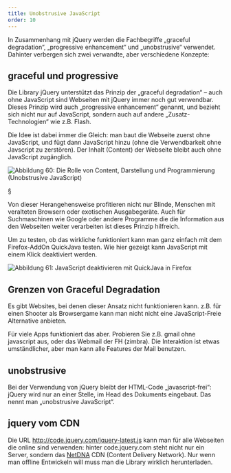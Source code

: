 ```yaml
---
title: Unobstrusive JavaScript
order: 10
---
```


In Zusammenhang mit jQuery werden die Fachbegriffe „graceful degradation“, „progressive enhancement“  und „unobstrusive“ verwendet. Dahinter verbergen sich zwei verwandte, aber verschiedene Konzepte:

## graceful und progressive

Die Library jQuery unterstützt das Prinzip der „graceful degradation“ – auch ohne JavaScript sind Webseiten mit jQuery immer noch gut verwendbar. Dieses Prinzip wird auch „progressive enhancement“ genannt, und bezieht sich nicht nur auf JavaScript, sondern auch auf andere „Zusatz-Technologien“ wie z.B. Flash.

Die Idee ist dabei immer die Gleich: man baut die Webseite zuerst ohne JavaScript, und fügt dann JavaScript hinzu (ohne die Verwendbarkeit ohne Javscript zu zerstören). Der Inhalt (Content) der Webseite bleibt auch ohne JavaScript zugänglich.


![Abbildung 60: Die Rolle von Content, Darstellung und Programmierung (Unobstrusive JavaScript)](/images/image267.png)

§

Von dieser Herangehensweise profitieren nicht nur Blinde, Menschen mit veralteten Browsern oder exotischen Ausgabegeräte. Auch für Suchmaschinen wie Google oder andere Programme die die Information aus den Webseiten weiter verarbeiten ist dieses Prinzip hilfreich.

Um zu testen, ob das wirkliche funktioniert kann man ganz einfach mit dem Firefox-AddOn QuickJava testen. Wie hier gezeigt kann JavaScript mit einem Klick deaktiviert werden.


![Abbildung 61: JavaScript deaktivieren mit QuickJava in Firefox](/images/image269.png)

## Grenzen von Graceful Degradation

Es gibt Websites, bei denen dieser Ansatz nicht funktionieren kann.
z.B. für einen Shooter als Browsergame kann man nicht nicht eine
JavaScript-Freie Alternative anbieten.

Für viele Apps funktioniert das aber.  Probieren Sie z.B. gmail ohne javascript
aus, oder das Webmail der FH (zimbra).  Die Interaktion ist etwas
umständlicher, aber man kann alle Features der Mail benutzen.

## unobstrusive

Bei der Verwendung von jQuery bleibt der HTML-Code „javascript-frei“: jQuery wird nur an einer Stelle, im Head des Dokuments eingebaut. Das nennt man „unobstrusive JavaScript“.

<htmlcode>
  <script src="//code.jquery.com/jquery-latest.min.js"></script>
  <script>
  $(document).ready(function(){ 
        // JavaScript code here 
  }); 
  </script>
  </head>
  <body>
        <!--  plain html here, no onclick or onload or ... -->
  </body>
</htmlcode>

## jquery vom CDN

Die URL http://code.jquery.com/jquery-latest.js kann man für alle Webseiten die online sind verwenden: hinter code.jquery.com steht nicht nur ein Server, sondern das [NetDNA](http://www.netdna.com/) CDN (Content Delivery Network). Nur wenn man offline Entwickeln will muss man die Library wirklich herunterladen.
